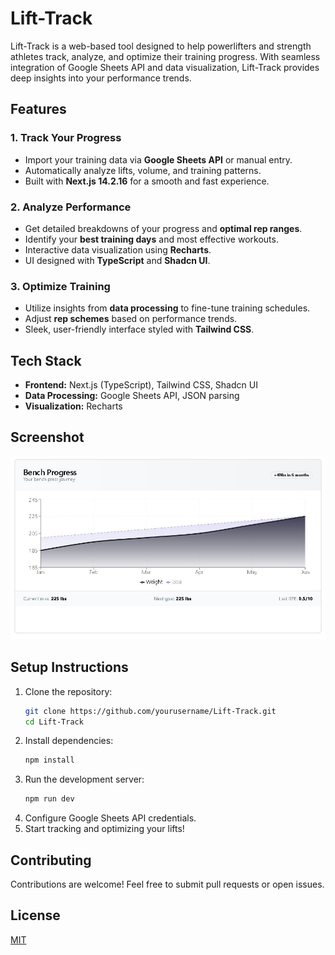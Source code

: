# Lift-Track

Lift-Track is a web-based tool designed to help powerlifters and strength athletes track, analyze, and optimize their training progress. With seamless integration of Google Sheets API and data visualization, Lift-Track provides deep insights into your performance trends.

## Features

### 1. Track Your Progress
- Import your training data via **Google Sheets API** or manual entry.
- Automatically analyze lifts, volume, and training patterns.
- Built with **Next.js 14.2.16** for a smooth and fast experience.

### 2. Analyze Performance
- Get detailed breakdowns of your progress and **optimal rep ranges**.
- Identify your **best training days** and most effective workouts.
- Interactive data visualization using **Recharts**.
- UI designed with **TypeScript** and **Shadcn UI**.

### 3. Optimize Training
- Utilize insights from **data processing** to fine-tune training schedules.
- Adjust **rep schemes** based on performance trends.
- Sleek, user-friendly interface styled with **Tailwind CSS**.

## Tech Stack
- **Frontend:** Next.js (TypeScript), Tailwind CSS, Shadcn UI
- **Data Processing:** Google Sheets API, JSON parsing
- **Visualization:** Recharts

## Screenshot

![Lift-Track Dashboard](public/benchprog.JPG)


## Setup Instructions
1. Clone the repository:
   ```bash
   git clone https://github.com/yourusername/Lift-Track.git
   cd Lift-Track
   ```
2. Install dependencies:
   ```bash
   npm install
   ```
3. Run the development server:
   ```bash
   npm run dev
   ```
4. Configure Google Sheets API credentials.
5. Start tracking and optimizing your lifts!

## Contributing
Contributions are welcome! Feel free to submit pull requests or open issues.

## License
[MIT](LICENSE)
